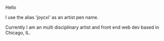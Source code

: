 Hello

 I use the alias 'joycxi' as an artist pen name. 

Currently I am an multi disciplinary artist and front end web dev based in Chicago, IL. 
